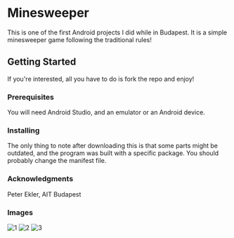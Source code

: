# Minesweeper

This is one of the first Android projects I did while in Budapest. It is a simple minesweeper game following the traditional rules!

## Getting Started

If you're interested, all you have to do is fork the repo and enjoy!

### Prerequisites

You will need Android Studio, and an emulator or an Android device.

### Installing

The only thing to note after downloading this is that some parts might be outdated, and the program was built with a specific package. You should probably change the manifest file.

### Acknowledgments

Peter Ekler, AIT Budapest

### Images
![1](https://user-images.githubusercontent.com/25356323/42200418-f5326662-7e47-11e8-8c77-5057bbce02b7.png)
![2](https://user-images.githubusercontent.com/25356323/42200419-f555ad84-7e47-11e8-946d-416a96a2c7fa.png)
![3](https://user-images.githubusercontent.com/25356323/42200420-f57da924-7e47-11e8-9f74-c5060b122e9d.png)
